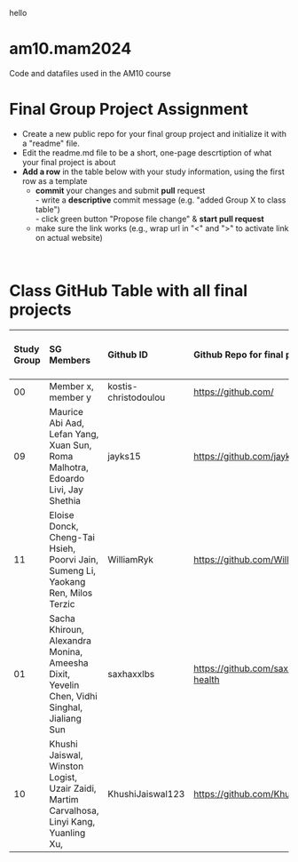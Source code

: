 hello

# am10.mam2024

Code and datafiles used in the AM10 course

# Final Group Project Assignment

- Create a new public repo for your final group project and initialize it with a "readme" file. 
- Edit the readme.md file to be a short, one-page descrtiption of what your final project is about
- **Add a row** in the table below with your study information, using the first row as a template
    - **commit** your changes and submit **pull** request   
            - write a **descriptive** commit message (e.g. "added Group X to class table")  
            - click green button "Propose file change" & **start pull request**
    - make sure the link works (e.g., wrap url in "<" and ">" to activate link on actual website)  
<br>

# Class GitHub Table with all final projects

| Study Group   | SG Members           |Github ID                      |Github Repo for final project        | URL address for final project       |Date Added     |  
|:--------------|:---------------------|:------------------------------------------------------|:-----------------------|:-------------------------------------|:-----------------------| 
| 00     |Member x, member y |kostis-christodoulou |<https://github.com/>|<N/A>     | 2023-11-01 |
| 09          | Maurice Abi Aad, Lefan Yang, Xuan Sun, Roma Malhotra, Edoardo Livi, Jay Shethia | jayks15              | <https://github.com/jayks15/AM10_Project_Group9/tree/main> | <N/A>                         | 2024-11-04 |
| 11          | Eloise Donck, Cheng-Tai Hsieh, Poorvi Jain, Sumeng Li, Yaokang Ren, Milos Terzic| WilliamRyk              | <https://github.com/WilliamRyk/AM10_Final-Porject_Group-11> | <N/A>                         | 2024-11-04 |
| 01         | Sacha Khiroun, Alexandra Monina, Ameesha Dixit, Yevelin Chen, Vidhi Singhal, Jialiang Sun| saxhaxxlbs              | <https://github.com/saxhaxxlbs/impact-of-remote-work-mental-health> | <N/A>       | 2024-11-04 |
| 10 | Khushi Jaiswal, Winston Logist, Uzair Zaidi, Martim Carvalhosa, Linyi Kang, Yuanling Xu, | KhushiJaiswal123 | <https://github.com/KhushiJaiswal123/Data_Visualisation_GrpPrj.git> | <N/A> | 2024-11-04 |

